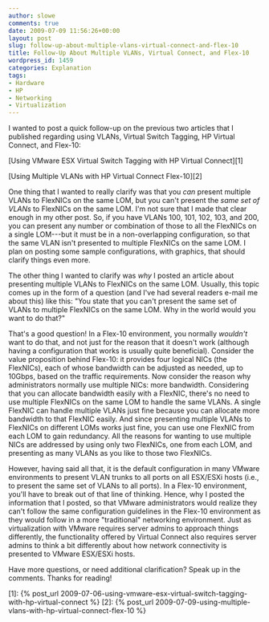 ```yaml
---
author: slowe
comments: true
date: 2009-07-09 11:56:26+00:00
layout: post
slug: follow-up-about-multiple-vlans-virtual-connect-and-flex-10
title: Follow-Up About Multiple VLANs, Virtual Connect, and Flex-10
wordpress_id: 1459
categories: Explanation
tags:
- Hardware
- HP
- Networking
- Virtualization
---
```


I wanted to post a quick follow-up on the previous two articles that I published regarding using VLANs, Virtual Switch Tagging, HP Virtual Connect, and Flex-10:

[Using VMware ESX Virtual Switch Tagging with HP Virtual Connect][1]

[Using Multiple VLANs with HP Virtual Connect Flex-10][2]

One thing that I wanted to really clarify was that you _can_ present multiple VLANs to FlexNICs on the same LOM, but you can't present the _same set of VLANs_ to FlexNICs on the same LOM. I'm not sure that I made that clear enough in my other post. So, if you have VLANs 100, 101, 102, 103, and 200, you can present any number or combination of those to all the FlexNICs on a single LOM---but it must be in a non-overlapping configuration, so that the same VLAN isn't presented to multiple FlexNICs on the same LOM. I plan on posting some sample configurations, with graphics, that should clarify things even more.

The other thing I wanted to clarify was _why_ I posted an article about presenting multiple VLANs to FlexNICs on the same LOM. Usually, this topic comes up in the form of a question (and I've had several readers e-mail me about this) like this: "You state that you can't present the same set of VLANs to multiple FlexNICs on the same LOM. Why in the world would you want to do that?"

That's a good question! In a Flex-10 environment, you normally _wouldn't_ want to do that, and not just for the reason that it doesn't work (although having a configuration that works is usually quite beneficial). Consider the value proposition behind Flex-10: it provides four logical NICs (the FlexNICs), each of whose bandwidth can be adjusted as needed, up to 10Gbps, based on the traffic requirements. Now consider the reason why administrators normally use multiple NICs: more bandwidth. Considering that you can allocate bandwidth easily with a FlexNIC, there's no need to use multiple FlexNICs on the same LOM to handle the same VLANs. A single FlexNIC can handle multiple VLANs just fine because you can allocate more bandwidth to that FlexNIC easily. And since presenting multiple VLANs to FlexNICs on different LOMs works just fine, you can use one FlexNIC from each LOM to gain redundancy. All the reasons for wanting to use multiple NICs are addressed by using only two FlexNICs, one from each LOM, and presenting as many VLANs as you like to those two FlexNICs.

However, having said all that, it is the default configuration in many VMware environments to present VLAN trunks to all ports on all ESX/ESXi hosts (i.e., to present the same set of VLANs to all ports). In a Flex-10 environment, you'll have to break out of that line of thinking. Hence, why I posted the information that I posted, so that VMware administrators would realize they can't follow the same configuration guidelines in the Flex-10 environment as they would follow in a more "traditional" networking environment. Just as virtualization with VMware requires server admins to approach things differently, the functionality offered by Virtual Connect also requires server admins to think a bit differently about how network connectivity is presented to VMware ESX/ESXi hosts.

Have more questions, or need additional clarification? Speak up in the comments. Thanks for reading!

[1]: {% post_url 2009-07-06-using-vmware-esx-virtual-switch-tagging-with-hp-virtual-connect %}
[2]: {% post_url 2009-07-09-using-multiple-vlans-with-hp-virtual-connect-flex-10 %}

